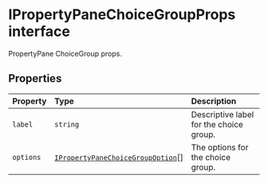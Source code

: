 # IPropertyPaneChoiceGroupProps interface







PropertyPane ChoiceGroup props.




## Properties

| Property	   | Type	| Description|
|:-------------|:-------|:-----------|
|`label`      | `string` | Descriptive label for the choice group. |
|`options`      | [`IPropertyPaneChoiceGroupOption`](../sp-webpart-base/ipropertypanechoicegroupoption.md)[] | The options for the choice group. |






